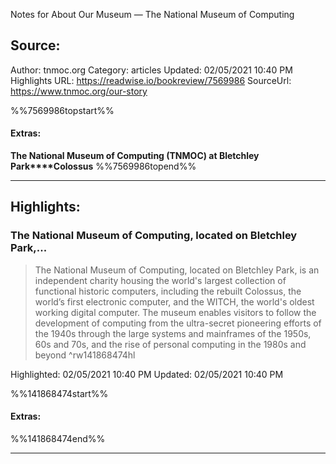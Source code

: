 Notes for About Our Museum — The National Museum of Computing

## Source:
Author: tnmoc.org
Category: articles
Updated: 02/05/2021 10:40 PM
Highlights URL: https://readwise.io/bookreview/7569986
SourceUrl: https://www.tnmoc.org/our-story

%%7569986topstart%%
#### Extras:
**The National Museum of Computing (TNMOC) at Bletchley Park****Colossus**
%%7569986topend%%


 
-----
 ## Highlights:

### The National Museum of Computing, located on Bletchley Park,...
>The National Museum of Computing, located on Bletchley Park, is an independent charity housing the world's largest collection of functional historic computers, including the rebuilt Colossus, the world’s first electronic computer, and the WITCH, the world's oldest working digital computer. The museum enables visitors to follow the development of computing from the ultra-secret pioneering efforts of the 1940s through the large systems and mainframes of the 1950s, 60s and 70s, and the rise of personal computing in the 1980s and beyond ^rw141868474hl


Highlighted: 02/05/2021 10:40 PM
Updated: 02/05/2021 10:40 PM

%%141868474start%%
#### Extras:

%%141868474end%%



------

